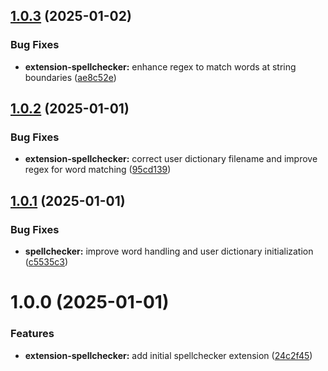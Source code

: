 ## [1.0.3](https://github.com/purocean/yank-note-extension/compare/extension-spellchecker-1.0.2...extension-spellchecker-1.0.3) (2025-01-02)


### Bug Fixes

* **extension-spellchecker:** enhance regex to match words at string boundaries ([ae8c52e](https://github.com/purocean/yank-note-extension/commit/ae8c52e8f26449aa329d9c88be081125322ac15d))



## [1.0.2](https://github.com/purocean/yank-note-extension/compare/extension-spellchecker-1.0.1...extension-spellchecker-1.0.2) (2025-01-01)


### Bug Fixes

* **extension-spellchecker:** correct user dictionary filename and improve regex for word matching ([95cd139](https://github.com/purocean/yank-note-extension/commit/95cd139f601afe49e7449deb657387f86aa26641))



## [1.0.1](https://github.com/purocean/yank-note-extension/compare/extension-spellchecker-1.0.0...extension-spellchecker-1.0.1) (2025-01-01)


### Bug Fixes

* **spellchecker:** improve word handling and user dictionary initialization ([c5535c3](https://github.com/purocean/yank-note-extension/commit/c5535c3fa42dff44436ef861c14120000a2b5b3d))



# 1.0.0 (2025-01-01)


### Features

* **extension-spellchecker:** add initial spellchecker extension ([24c2f45](https://github.com/purocean/yank-note-extension/commit/24c2f4581fbc3cd708e5b7eed8fe1fb22e38b156))



